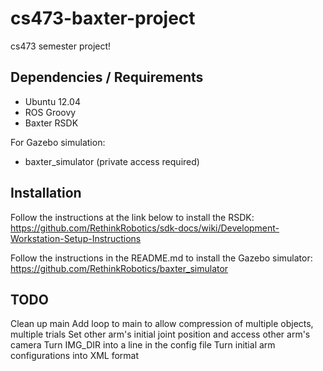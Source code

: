 cs473-baxter-project
====================

cs473 semester project!

Dependencies / Requirements
---------------------------
* Ubuntu 12.04
* ROS Groovy
* Baxter RSDK

For Gazebo simulation:
* baxter_simulator (private access required)

Installation
------------
Follow the instructions at the link below to install the RSDK:
https://github.com/RethinkRobotics/sdk-docs/wiki/Development-Workstation-Setup-Instructions

Follow the instructions in the README.md to install the Gazebo simulator:
https://github.com/RethinkRobotics/baxter_simulator

TODO
----
Clean up main
Add loop to main to allow compression of multiple objects, multiple trials
Set other arm's initial joint position and access other arm's camera
Turn IMG_DIR into a line in the config file
Turn initial arm configurations into XML format

